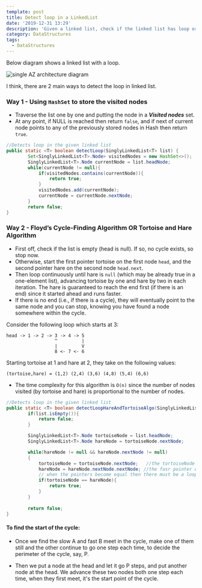 ```yaml
---
template: post
title: Detect loop in a LinkedList
date: '2019-12-31 13:29'
description: 'Given a linked list, check if the linked list has loop or not.'
category: DataStructures
tags:
  - DataStructures
---
```

Below diagram shows a linked list with a loop.

![single AZ architecture diagram](/media/linked_list_loop.jpg)

I think, there are 2 main ways to detect the loop in linked list.

### Way 1 - Using `HashSet` to store the visited nodes
+ Traverse the list one by one and putting the node in a **_Visited nodes_** set. 
+ At any point, if NULL is reached then return `false`, and if next of current node points to any of the previously stored nodes in Hash then return `true`.

```java
//Detects loop in the given linked list
public static <T> boolean detectLoop(SinglyLinkedList<T> list) {
        Set<SinglyLinkedList<T>.Node> visitedNodes = new HashSet<>();
        SinglyLinkedList<T>.Node currentNode = list.headNode;        
        while(currentNode != null){
            if(visitedNodes.contains(currentNode)){
                return true;
            }
            visitedNodes.add(currentNode);
            currentNode = currentNode.nextNode;
        }
        return false;
}
```

### Way 2 - Floyd’s Cycle-Finding Algorithm OR Tortoise and Hare Algorithm
+ First off, check if the list is empty (head is null). If so, no cycle exists, so stop now.
+ Otherwise, start the first pointer tortoise on the first node `head`, and the second pointer hare on the second node `head.next`.
+ Then loop continuously until hare is `null` (which may be already true in a one-element list), advancing tortoise by one and hare by two in each iteration. The hare is guaranteed to reach the end first (if there is an end) since it started ahead and runs faster.
+ If there is no end (i.e., if there is a cycle), they will eventually point to the same node and you can stop, knowing you have found a node somewhere within the cycle.  

Consider the following loop which starts at 3:
```
head -> 1 -> 2 -> 3 -> 4 -> 5
                  ^         |
                  |         V
                  8 <- 7 <- 6
```
Starting tortoise at 1 and hare at 2, they take on the following values:
```
(tortoise,hare) = (1,2) (2,4) (3,6) (4,8) (5,4) (6,6)
```
+ The time complexity for this algorithm is `O(n)` since the number of nodes visited (by tortoise and hare) is proportional to the number of nodes.

```java
//Detects loop in the given linked list
public static <T> boolean detectLoopHareAndTortoiseAlgo(SinglyLinkedList<T> list) {
        if(list.isEmpty()){
            return false;
        }

        SinglyLinkedList<T>.Node tortoiseNode = list.headNode;
        SinglyLinkedList<T>.Node hareNode = tortoiseNode.nextNode;

        while(hareNode != null && hareNode.nextNode != null)
        {
            tortoiseNode = tortoiseNode.nextNode;	//the tortoiseNode pointer will jump 1 step
            hareNode = hareNode.nextNode.nextNode; //the fasr pointer will jump 2 steps 
			// when the pointers become equal then there must be a loop
            if(tortoiseNode == hareNode){
                return true;
            }
        }
                
        return false;
}
```

#### To find the start of the cycle:
+ Once we find the slow A and fast B meet in the cycle, make one of them still and the other continue to go one step each time, to decide the perimeter of the cycle, say, P.
+ Then we put a node at the head and let it go P steps, and put another node at the head. We advance these two nodes both one step each time, when they first meet, it's the start point of the cycle.
